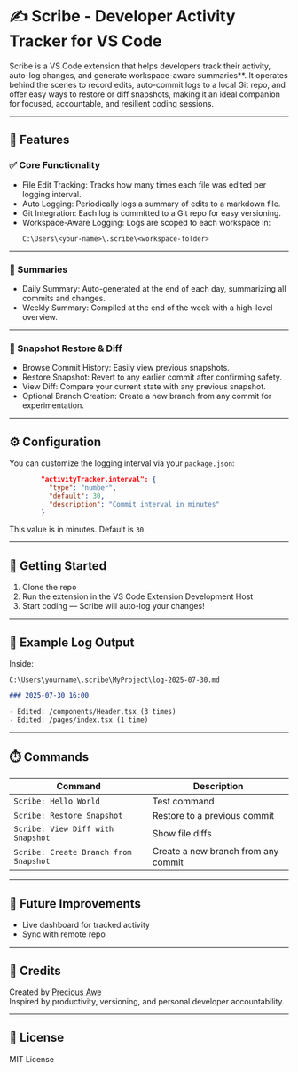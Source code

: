 # ✍️ Scribe - Developer Activity Tracker for VS Code

Scribe is a VS Code extension that helps developers track their activity, auto-log changes, and generate workspace-aware summaries\*\*. It operates behind the scenes to record edits, auto-commit logs to a local Git repo, and offer easy ways to restore or diff snapshots, making it an ideal companion for focused, accountable, and resilient coding sessions.

---

## 🔧 Features

### ✅ Core Functionality

- File Edit Tracking: Tracks how many times each file was edited per logging interval.
- Auto Logging: Periodically logs a summary of edits to a markdown file.
- Git Integration: Each log is committed to a Git repo for easy versioning.
- Workspace-Aware Logging: Logs are scoped to each workspace in:
  ```
  C:\Users\<your-name>\.scribe\<workspace-folder>
  ```

---

### 📆 Summaries

- Daily Summary: Auto-generated at the end of each day, summarizing all commits and changes.
- Weekly Summary: Compiled at the end of the week with a high-level overview.

---

### 🧠 Snapshot Restore & Diff

- Browse Commit History: Easily view previous snapshots.
- Restore Snapshot: Revert to any earlier commit after confirming safety.
- View Diff: Compare your current state with any previous snapshot.
- Optional Branch Creation: Create a new branch from any commit for experimentation.

---

## ⚙️ Configuration

You can customize the logging interval via your `package.json`:

```json
        "activityTracker.interval": {
          "type": "number",
          "default": 30,
          "description": "Commit interval in minutes"
        }
```

This value is in minutes. Default is `30`.

---

## 🚀 Getting Started

1. Clone the repo
2. Run the extension in the VS Code Extension Development Host
3. Start coding — Scribe will auto-log your changes!

---

## 📁 Example Log Output

Inside:

```
C:\Users\yourname\.scribe\MyProject\log-2025-07-30.md
```

```markdown
### 2025-07-30 16:00

- Edited: /components/Header.tsx (3 times)
- Edited: /pages/index.tsx (1 time)
```

---

## ⏱️ Commands

| Command                               | Description                         |
| ------------------------------------- | ----------------------------------- |
| `Scribe: Hello World`                 | Test command                        |
| `Scribe: Restore Snapshot`            | Restore to a previous commit        |
| `Scribe: View Diff with Snapshot`     | Show file diffs                     |
| `Scribe: Create Branch from Snapshot` | Create a new branch from any commit |

---

## 🧪 Future Improvements

- Live dashboard for tracked activity
- Sync with remote repo

---

## 🙏 Credits

Created by [Precious Awe](https://github.com/Awenes)  
Inspired by productivity, versioning, and personal developer accountability.

---

## 📜 License

MIT License
